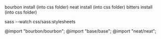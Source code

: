 

bourbon install (into css folder)
neat install    (into css folder)
bitters install (into css folder)

sass --watch css/sass:stylesheets

@import "bourbon/bourbon";
@import "base/base";
@import "neat/neat";
